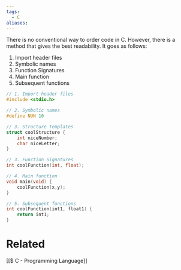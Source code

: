 ```yaml
---
tags:
  - C
aliases:
---
```

There is no conventional way to order code in C. However, there is a method that gives the best readability. It goes as follows:
1. Import header files
2. Symbolic names
3. Function Signatures
4. Main function
5. Subsequent functions

```c showlinenumbers {1,4,7,13,16,21}
// 1. Import header files
#include <stdio.h>

// 2. Symbolic names
#define NUN 10

// 3. Structure Templates
struct coolStructure {
	int niceNumber;
	char niceLetter;
}

// 3. Function Signatures
int coolFunction(int, float);

// 4. Main function
void main(void) {
	coolFunction(x,y);
}

// 5. Subsequent functions
int coolFunction(int1, float1) {
	return int1;
}
```

# Related
[[$ C - Programming Language]]